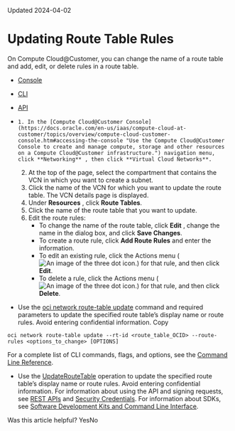 Updated 2024-04-02
# Updating Route Table Rules
On Compute Cloud@Customer, you can change the name of a route table and add, edit, or delete rules in a route table.
  * [Console](https://docs.oracle.com/en-us/iaas/compute-cloud-at-customer/topics/network/updating-route-table-rules.htm)
  * [CLI](https://docs.oracle.com/en-us/iaas/compute-cloud-at-customer/topics/network/updating-route-table-rules.htm)
  * [API](https://docs.oracle.com/en-us/iaas/compute-cloud-at-customer/topics/network/updating-route-table-rules.htm)


  *     1. In the [Compute Cloud@Customer Console](https://docs.oracle.com/en-us/iaas/compute-cloud-at-customer/topics/overview/compute-cloud-customer-console.htm#accessing-the-console "Use the Compute Cloud@Customer Console to create and manage compute, storage and other resources on a Compute Cloud@Customer infrastructure.") navigation menu, click **Networking** , then click **Virtual Cloud Networks**.
    2. At the top of the page, select the compartment that contains the VCN in which you want to create a subnet.
    3. Click the name of the VCN for which you want to update the route table. 
The VCN details page is displayed.
    4. Under **Resources** , click **Route Tables**.
    5. Click the name of the route table that you want to update.
    6. Edit the route rules:
       * To change the name of the route table, click **Edit** , change the name in the dialog box, and click **Save Changes**.
       * To create a route rule, click **Add Route Rules** and enter the information.
       * To edit an existing rule, click the Actions menu (![An image of the three dot icon.](https://docs.oracle.com/en-us/iaas/compute-cloud-at-customer/images/three-dots.png)) for that rule, and then click **Edit**.
       * To delete a rule, click the Actions menu (![An image of the three dot icon.](https://docs.oracle.com/en-us/iaas/compute-cloud-at-customer/images/three-dots.png)) for that rule, and then click **Delete**.
  * Use the [oci network route-table update](https://docs.oracle.com/iaas/tools/oci-cli/latest/oci_cli_docs/cmdref/network/route-table/update.html) command and required parameters to update the specified route table’s display name or route rules. Avoid entering confidential information.
Copy
```
oci network route-table update --rt-id <route_table_OCID> --route-rules <options_to_change> [OPTIONS]
```

For a complete list of CLI commands, flags, and options, see the [Command Line Reference](https://docs.oracle.com/iaas/tools/oci-cli/latest/oci_cli_docs/index.html).
  * Use the [UpdateRouteTable](https://docs.oracle.com/iaas/api/#/en/iaas/latest/RouteTable/UpdateRouteTable) operation to update the specified route table’s display name or route rules. Avoid entering confidential information.
For information about using the API and signing requests, see [REST APIs](https://docs.oracle.com/iaas/Content/API/Concepts/usingapi.htm#REST_APIs) and [Security Credentials](https://docs.oracle.com/iaas/Content/General/Concepts/credentials.htm). For information about SDKs, see [Software Development Kits and Command Line Interface](https://docs.oracle.com/iaas/Content/API/Concepts/sdks.htm#Software_Development_Kits_and_Command_Line_Interface).


Was this article helpful?
YesNo

